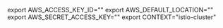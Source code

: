 export AWS_ACCESS_KEY_ID=""
export AWS_DEFAULT_LOCATION=""
export AWS_SECRET_ACCESS_KEY=""
export CONTEXT="istio-cluster"
